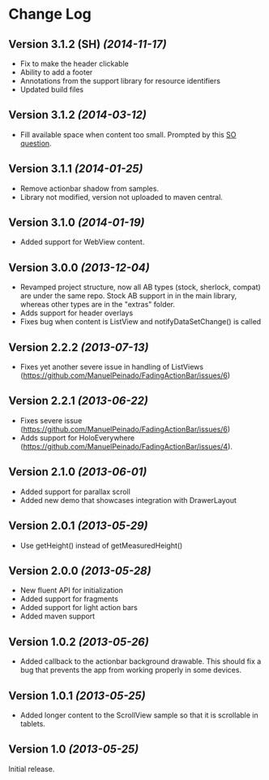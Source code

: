 Change Log
=======================================

Version 3.1.2 (SH) *(2014-11-17)*
----------------------------
 * Fix to make the header clickable
 * Ability to add a footer
 * Annotations from the support library for resource identifiers
 * Updated build files

Version 3.1.2 *(2014-03-12)*
----------------------------
 * Fill available space when content too small. Prompted by this [SO question](http://stackoverflow.com/questions/22332696/fadingactionbar-linearlayout-does-not-match-parent).


Version 3.1.1 *(2014-01-25)*
----------------------------
 * Remove actionbar shadow from samples.
 * Library not modified, version not uploaded to maven central.


Version 3.1.0 *(2014-01-19)*
----------------------------
 * Added support for WebView content.

Version 3.0.0 *(2013-12-04)*
----------------------------
 * Revamped project structure, now all AB types (stock, sherlock, compat) are under the same repo. Stock AB support in in the main library, whereas other types are in the "extras" folder.
* Adds support for header overlays
* Fixes bug when content is ListView and notifyDataSetChange() is called

Version 2.2.2 *(2013-07-13)*
----------------------------
* Fixes yet another severe issue in handling of ListViews (https://github.com/ManuelPeinado/FadingActionBar/issues/6)

Version 2.2.1 *(2013-06-22)*
----------------------------
* Fixes severe issue (https://github.com/ManuelPeinado/FadingActionBar/issues/6)
* Adds support for HoloEverywhere (https://github.com/ManuelPeinado/FadingActionBar/issues/4).

Version 2.1.0 *(2013-06-01)*
----------------------------
* Added support for parallax scroll
* Added new demo that showcases integration with DrawerLayout

Version 2.0.1 *(2013-05-29)*
----------------------------
 * Use getHeight() instead of getMeasuredHeight()

Version 2.0.0 *(2013-05-28)*
----------------------------
 * New fluent API for initialization
 * Added support for fragments
 * Added support for light action bars
 * Added maven support
 
Version 1.0.2 *(2013-05-26)*
----------------------------
 * Added callback to the actionbar background drawable. This should fix a bug that prevents the app from working properly in some devices.

Version 1.0.1 *(2013-05-25)*
----------------------------

 * Added longer content to the ScrollView sample so that it is scrollable in tablets.

Version 1.0 *(2013-05-25)*
----------------------------
Initial release.
